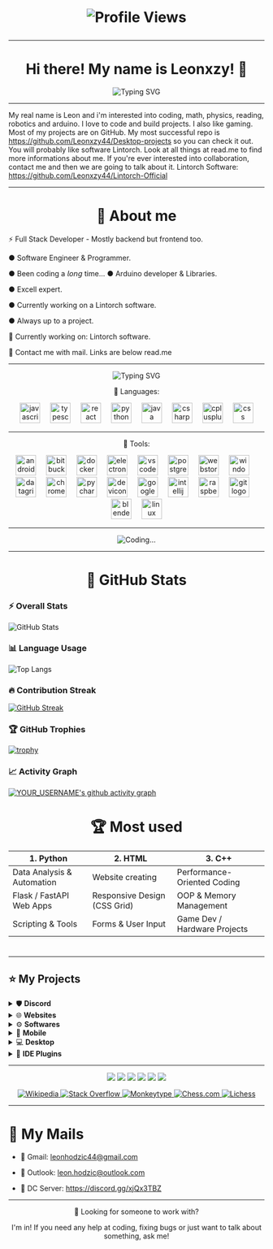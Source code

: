 
<h1 align="center"> 

   ![ Profile Views](https://komarev.com/ghpvc/?username=Leonxzy44&label=VIEWS&color=2f2f2f&style=for-the-badge)

   

  

   ---
</h1>

<h1 align="center">Hi there! My name is Leonxzy! 👋 </h1>



<p align="center">
  <img src="https://readme-typing-svg.herokuapp.com?font=JetBrains+Mono&size=25&pause=1000&color=0A3D91&center=true&vCenter=true&width=500&lines=%E2%80%8BSoftware+Developer+%7C+Programmer;%E2%80%8BOpen+Source+Enthusiast;%E2%80%8BTech+Explorer+%7C+Robotics" alt="Typing SVG" />
</p>

---

</p>

My real name is Leon and i'm interested into coding, math, physics, reading, robotics and arduino. I love to code and build projects. I also like gaming. Most of my projects are on GitHub. My most successful repo is https://github.com/Leonxzy44/Desktop-projects so you can check it out. You will probably like software Lintorch. Look at all things at read.me to find more informations about me. If you're ever interested into collaboration, contact me and then we are going to talk about it. Lintorch Software: https://github.com/Leonxzy44/Lintorch-Official

---
<h1 align="center">🚀 About me </h1>

<p align="center">

⚡ Full Stack Developer - Mostly backend but frontend too.

● Software Engineer & Programmer.

● Been coding a 𝘭𝘰𝘯𝘨 time...
● Arduino developer & Libraries.

● Excell expert.

● Currently working on a Lintorch software.

● Always up to a project.

💼 Currently working on: Lintorch software.

📧 Contact me with mail. Links are below read.me

</p>

---

<p align="center">
  <img src="https://readme-typing-svg.herokuapp.com?font=Cascadia+Code&size=25&pause=1000&color=ADD8E6&center=true&vCenter=true&width=600&lines=Can't+start+coding+without+coffee...;Coding+every+day;Mostly+coding+in+Python;Always+Learning" alt="Typing SVG" />
</p>



<p align="center">
  🧠 Languages:
<div align="center">
  <img src="https://cdn.jsdelivr.net/gh/devicons/devicon/icons/javascript/javascript-original.svg" height="40" alt="javascript logo"  />
  <img width="12" />
  <img src="https://cdn.jsdelivr.net/gh/devicons/devicon/icons/typescript/typescript-original.svg" height="40" alt="typescript logo"  />
  <img width="12" />
  <img src="https://cdn.jsdelivr.net/gh/devicons/devicon/icons/react/react-original.svg" height="40" alt="react logo"  />
  <img width="12" />
  <img src="https://cdn.jsdelivr.net/gh/devicons/devicon/icons/python/python-original.svg" height="40" alt="python logo"  />
  <img width="12" />
  <img src="https://cdn.jsdelivr.net/gh/devicons/devicon/icons/java/java-original.svg" height="40" alt="java logo"  />
  <img width="12" />
  <img src="https://cdn.jsdelivr.net/gh/devicons/devicon/icons/csharp/csharp-original.svg" height="40" alt="csharp logo"  />
  <img width="12" />
  <img src="https://cdn.jsdelivr.net/gh/devicons/devicon/icons/cplusplus/cplusplus-original.svg" height="40" alt="cplusplus logo"  />
   <img width="12" />
  <img src="https://cdn.jsdelivr.net/gh/devicons/devicon/icons/css3/css3-original.svg" height="40" alt="css logo"  />
</div>

---

<p align="center">
 📖 Tools:

<div align="center">
  <img src="https://cdn.jsdelivr.net/gh/devicons/devicon/icons/androidstudio/androidstudio-original.svg" height="40" alt="androidstudio logo"  />
  <img width="12" />
  <img src="https://cdn.jsdelivr.net/gh/devicons/devicon/icons/bitbucket/bitbucket-original.svg" height="40" alt="bitbucket logo"  />
  <img width="12" />
  <img src="https://cdn.jsdelivr.net/gh/devicons/devicon/icons/docker/docker-original.svg" height="40" alt="docker logo"  />
  <img width="12" />
  <img src="https://cdn.jsdelivr.net/gh/devicons/devicon/icons/electron/electron-original.svg" height="40" alt="electron logo"  />
  <img width="12" />
  <img src="https://cdn.jsdelivr.net/gh/devicons/devicon/icons/vscode/vscode-original.svg" height="40" alt="vscode logo"  />
  <img width="12" />
  <img src="https://cdn.jsdelivr.net/gh/devicons/devicon/icons/postgresql/postgresql-original.svg" height="40" alt="postgresql logo"  />
  <img width="12" />
  <img src="https://cdn.jsdelivr.net/gh/devicons/devicon/icons/webstorm/webstorm-original.svg" height="40" alt="webstorm logo"  />
  <img width="12" />
  <img src="https://cdn.jsdelivr.net/gh/devicons/devicon/icons/windows8/windows8-original.svg" height="40" alt="windows8 logo"  />
  <img width="12" />
  <img src="https://cdn.jsdelivr.net/gh/devicons/devicon/icons/datagrip/datagrip-original.svg" height="40" alt="datagrip logo"  />
  <img width="12" />
  <img src="https://cdn.jsdelivr.net/gh/devicons/devicon/icons/chrome/chrome-original.svg" height="40" alt="chrome logo"  />
  <img width="12" />
  <img src="https://cdn.jsdelivr.net/gh/devicons/devicon/icons/pycharm/pycharm-original.svg" height="40" alt="pycharm logo"  />
  <img width="12" />
  <img src="https://cdn.jsdelivr.net/gh/devicons/devicon/icons/devicon/devicon-original.svg" height="40" alt="devicon logo"  />
  <img width="12" />
  <img src="https://cdn.jsdelivr.net/gh/devicons/devicon/icons/googlecloud/googlecloud-original.svg" height="40" alt="googlecloud logo"  />
  <img width="12" />
  <img src="https://cdn.jsdelivr.net/gh/devicons/devicon/icons/intellij/intellij-original.svg" height="40" alt="intellij logo"  />
  <img width="12" />
  <img src="https://cdn.jsdelivr.net/gh/devicons/devicon/icons/raspberrypi/raspberrypi-original.svg" height="40" alt="raspberrypi logo"  />
  <img width="12" />
  <img src="https://cdn.jsdelivr.net/gh/devicons/devicon/icons/git/git-original.svg" height="40" alt="git logo"  />
  <img width="12" />
  <img src="https://cdn.jsdelivr.net/gh/devicons/devicon/icons/blender/blender-original.svg" height="40" alt="blender logo"  />
  <img width="12" />
  <img src="https://cdn.jsdelivr.net/gh/devicons/devicon/icons/linux/linux-original.svg" height="40" alt="linux logo"  />
  
</div>
</p>

---
<div align="center">
  
![Coding...](https://media1.tenor.com/m/kxiro8Eecb8AAAAd/coding.gif)

</div>

---

<h1 align="center">🌟 GitHub Stats </h1>



### ⚡ Overall Stats
![GitHub Stats](https://github-readme-stats.vercel.app/api?username=Leonxzy44&show_icons=true&theme=tokyonight&hide_border=true&count_private=true)



### 📊 Language Usage
![Top Langs](https://github-readme-stats.vercel.app/api/top-langs/?username=Leonxzy44&layout=compact&theme=tokyonight&hide_border=true)



### 🔥 Contribution Streak
[![GitHub Streak](https://streak-stats.demolab.com?user=Leonxzy44&theme=tokyonight&hide_border=true)](https://git.io/streak-stats)



### 🏆 GitHub Trophies
[![trophy](https://github-profile-trophy.vercel.app/?username=Leonxzy44&theme=tokyonight&no-frame=true&margin-w=15&margin-h=15)](https://github.com/ryo-ma/github-profile-trophy)



### 📈 Activity Graph
[![YOUR_USERNAME's github activity graph](https://github-readme-activity-graph.vercel.app/graph?username=Leonxzy44&theme=tokyo-night&hide_border=true)](https://github.com/ashutosh00710/github-readme-activity-graph)





<h1 align="center">🏆 Most used </h1

<h1 align="center">

<div align="center">  <table>   <thead>     <tr>       <th>1. <strong>Python</strong></th>       <th>2. <strong>HTML</strong></th>       <th>3. <strong>C++</strong></th>     </tr>   </thead>   <tbody>     <tr>       <td>Data Analysis & Automation</td>       <td>Website creating</td>       <td>Performance-Oriented Coding</td>     </tr>     <tr>       <td>Flask / FastAPI Web Apps</td>       <td>Responsive Design (CSS Grid)</td>       <td>OOP & Memory Management</td>     </tr>     <tr>       <td>Scripting & Tools</td>       <td>Forms & User Input</td>       <td>Game Dev / Hardware Projects</td>     </tr>   </tbody> </table>  </div>

 <h1>

 ---
 ## ⭐ My Projects

<details>
  <summary>🛡️ <b>Discord</b></summary>

  - [**ModBot**](https://github.com/YOUR_USERNAME/modbot) — Powerful moderation bot with slash commands & auto-mod.  
  - [**Musicify**](https://github.com/YOUR_USERNAME/musicify) — Music bot powered by Discord.js & Spotify API.

</details>

<details>
  <summary>🌐 <b>Websites</b></summary>

  - [**Portfolio**](https://github.com/YOUR_USERNAME/portfolio) — Personal portfolio built with Next.js + Tailwind CSS.  
  - [**Blogify**](https://github.com/YOUR_USERNAME/blogify) — Static blog engine using Astro & Markdown.

</details>

<details>
  <summary>⚙️ <b>Softwares</b></summary>

  - [**Lintorch™**](https://github.com/Leonxzy44/Lintorch-Official) — Apps stored in a one software. 
  - [**Lindows AIX™**](https://github.com/Leonxzy44/Desktop-projects/tree/main/Lindows%20AIX%E2%84%A2) — Apps stored in a one software (old version).

</details>

<details>
  <summary>📱 <b>Mobile</b></summary>

  - [**FitTrack**](https://github.com/YOUR_USERNAME/fittrack) — Fitness tracking app built with Flutter.  
  - [**QuickNote**](https://github.com/YOUR_USERNAME/quicknote) — Minimal note app with end-to-end encryption.

</details>

<details>
  <summary>💻 <b>Desktop</b></summary>

  - [**Clippy**](https://github.com/YOUR_USERNAME/clippy) — Privacy-focused clipboard manager with sync & encryption *(Rust)*.  
  - [**Termi**](https://github.com/YOUR_USERNAME/termi) — A modern, customizable terminal emulator built with Electron.

</details>

<details>
  <summary>🧩 <b>IDE Plugins</b></summary>

  - [**Arduino Projects**](https://github.com/Leonxzy44/ArduinoProjects) — Arduino projects library.
  - [**Rusty Helper**](https://github.com/YOUR_USERNAME/rusty-helper) — Rust code snippets & lint hints extension.

</details>

---

<p align="center">
  <a href="https://youtube.com/"><img src="https://img.shields.io/badge/YouTube-000?style=for-the-badge&logo=youtube&logoColor=00bfff" /></a>
  <a href="https://linkedin.com/"><img src="https://img.shields.io/badge/LinkedIn-000?style=for-the-badge&logo=linkedin&logoColor=00bfff" /></a>
  <a href="https://x.com/LeonxzyDEV"><img src="https://img.shields.io/badge/X-000?style=for-the-badge&logo=x&logoColor=00bfff" /></a>
  <a href="https://discord.com/channels/@lilcoder"><img src="https://img.shields.io/badge/Discord-000?style=for-the-badge&logo=discord&logoColor=00bfff" /></a>
  <a href="https://dev.to/"><img src="https://img.shields.io/badge/DEV.to-000?style=for-the-badge&logo=devdotto&logoColor=00bfff" /></a>
  <a href="https://ko-fi.com/"><img src="https://img.shields.io/badge/Ko--fi-000?style=for-the-badge&logo=kofi&logoColor=00bfff" /></a>




  <div align="center">

  <!-- Wikipedia -->
  <a href="https://en.wikipedia.org/wiki/Special:Contributions/Leon_Hodzic" target="_blank">
    <img src="https://img.shields.io/badge/WIKIPEDIA-000000?style=for-the-badge&logo=wikipedia&logoColor=00BFFF" alt="Wikipedia"/>
  </a>

  <!-- Stack Overflow -->
  <a href="https://stackoverflow.com/users/30537744/leonxzythedev" target="_blank">
    <img src="https://img.shields.io/badge/STACK_OVERFLOW-000000?style=for-the-badge&logo=stackoverflow&logoColor=00BFFF" alt="Stack Overflow"/>
  </a>

  <!-- Monkeytype -->
  <a href="https://monkeytype.com/Leonxzy" target="_blank">
    <img src="https://img.shields.io/badge/MONKEYTYPE-000000?style=for-the-badge&logo=monkeytype&logoColor=00BFFF" alt="Monkeytype"/>
  </a>

  <!-- Chess.com -->
  <a href="https://www.chess.com/member/leonxzy44" target="_blank">
    <img src="https://img.shields.io/badge/CHESS.COM-000000?style=for-the-badge&logo=chessdotcom&logoColor=00BFFF" alt="Chess.com"/>
  </a>

  <!-- Lichess -->
  <a href="https://lichess.org/@/LeonxzyChess" target="_blank">
    <img src="https://img.shields.io/badge/LICHESS-000000?style=for-the-badge&logo=lichess&logoColor=00BFFF" alt="Lichess"/>
  </a>

</div>

</p>






---
#   📨 My Mails

-  🤝 Gmail:
leonhodzic44@gmail.com

-  📧 Outlook:              leon.hodzic@outlook.com

-  📡 DC Server:  https://discord.gg/xjQx3TBZ


---
<p align="center">
👤 Looking for someone to work with? 
</p>
<p align="center">
I'm in! If you need any help at coding, fixing bugs or just want to talk about something, ask me!

</p>



<!---
Leonxzy44/Leonxzy44 is a ✨ special ✨ repository because its `README.md` (this file) appears on your GitHub profile.
You can click the Preview link to take a look at your changes.
--->
